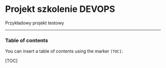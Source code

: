 Projekt szkolenie DEVOPS
===================


Przykładowy projekt testowy

----------

### Table of contents

You can insert a table of contents using the marker `[TOC]`:

[TOC]



